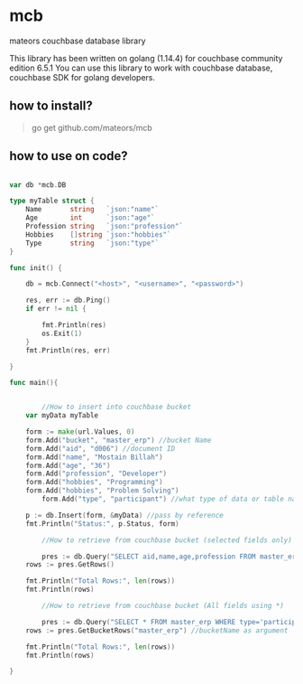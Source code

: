 # mcb
mateors couchbase database library

This library has been written on golang (1.14.4) for couchbase community edition 6.5.1
You can use this library to work with couchbase database, couchbase SDK for golang developers.

## how to install?
> go get github.com/mateors/mcb

## how to use on code?

```go

var db *mcb.DB

type myTable struct {
	Name       string   `json:"name"`
	Age        int      `json:"age"`
	Profession string   `json:"profession"`
	Hobbies    []string `json:"hobbies"`
	Type       string   `json:"type"`
}

func init() {

	db = mcb.Connect("<host>", "<username>", "<password>")

	res, err := db.Ping()
	if err != nil {

		fmt.Println(res)
		os.Exit(1)
	}
	fmt.Println(res, err)

}

func main(){


        //How to insert into couchbase bucket
	var myData myTable

	form := make(url.Values, 0)
	form.Add("bucket", "master_erp") //bucket Name
	form.Add("aid", "d006") //document ID
	form.Add("name", "Mostain Billah")
	form.Add("age", "36")
	form.Add("profession", "Developer")
	form.Add("hobbies", "Programming")
	form.Add("hobbies", "Problem Solving")
    	form.Add("type", "participant") //what type of data or table name in general (SQL)

	p := db.Insert(form, &myData) //pass by reference
	fmt.Println("Status:", p.Status, form)

    	//How to retrieve from couchbase bucket (selected fields only)

    	pres := db.Query("SELECT aid,name,age,profession FROM master_erp WHERE type='participant'")
	rows := pres.GetRows()

	fmt.Println("Total Rows:", len(rows))
	fmt.Println(rows)

    	//How to retrieve from couchbase bucket (All fields using *)

    	pres := db.Query("SELECT * FROM master_erp WHERE type='participant'")
	rows := pres.GetBucketRows("master_erp") //bucketName as argument

	fmt.Println("Total Rows:", len(rows))
	fmt.Println(rows)

}

```
